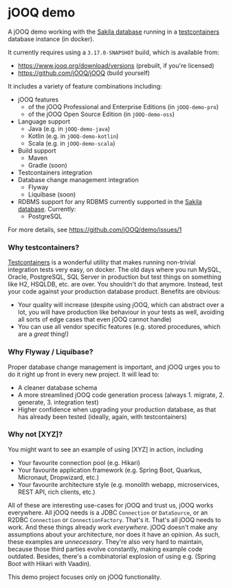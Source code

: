 # jOOQ demo

A jOOQ demo working with the [Sakila database](https://www.jooq.org/sakila) running in a [testcontainers](https://www.testcontainers.org) database instance (in docker).

It currently requires using a `3.17.0-SNAPSHOT` build, which is available from:

- https://www.jooq.org/download/versions (prebuilt, if you're licensed)
- https://github.com/jOOQ/jOOQ (build yourself)

It includes a variety of feature combinations including:

- jOOQ features
  - of the jOOQ Professional and Enterprise Editions (in `jOOQ-demo-pro`)
  - of the jOOQ Open Source Edition (in `jOOQ-demo-oss`)
- Language support
  - Java (e.g. in `jOOQ-demo-java`)
  - Kotlin (e.g. in `jOOQ-demo-kotlin`)
  - Scala (e.g. in `jOOQ-demo-scala`)
- Build support
  - Maven
  - Gradle (soon)
- Testcontainers integration
- Database change management integration
  - Flyway
  - Liquibase (soon)
- RDBMS support for any RDBMS currently supported in the [Sakila database](https://www.jooq.org/sakila). Currently:
  - PostgreSQL

For more details, see https://github.com/jOOQ/demo/issues/1 

### Why testcontainers?

[Testcontainers](https://www.testcontainers.org/) is a wonderful utility that makes running non-trivial integration tests very easy, on docker. The old days where you run MySQL, Oracle, PostgreSQL, SQL Server in production but test things on something like H2, HSQLDB, etc. are over. You shouldn't do that anymore. Instead, test your code against your production database product. Benefits are obvious:

- Your quality will increase (despite using jOOQ, which can abstract over a lot, you will have production like behaviour in your tests as well, avoiding all sorts of edge cases that even jOOQ cannot handle)
- You can use all vendor specific features (e.g. stored procedures, which are a *great* thing!)

### Why Flyway / Liquibase?

Proper database change management is important, and jOOQ urges you to do it right up front in every new project. It will lead to:

- A cleaner database schema
- A more streamlined jOOQ code generation process (always 1. migrate, 2. generate, 3. integration test)
- Higher confidence when upgrading your production database, as that has already been tested (ideally, again, with testcontainers)

### Why not [XYZ]?

You might want to see an example of using [XYZ] in action, including

- Your favourite connection pool (e.g. Hikari)
- Your favourite application framework (e.g. Spring Boot, Quarkus, Micronaut, Dropwizard, etc.)
- Your favourite architecture style (e.g. monolith webapp, microservices, REST API, rich clients, etc.)

All of these are interesting use-cases for jOOQ and trust us, jOOQ works everywhere. All jOOQ needs is a JDBC `Connection` or `DataSource`, or an R2DBC `Connection` or `ConnectionFactory`. That's it. That's all jOOQ needs to work. And these things already work *everywhere*. jOOQ doesn't make any assumptions about your architecture, nor does it have an opinion. As such, these examples are *unnecessary*. They're also very hard to maintain, because those third parties evolve constantly, making example code outdated. Besides, there's a combinatorial explosion of using e.g. (Spring Boot with Hikari with Vaadin).

This demo project focuses only on jOOQ functionality.